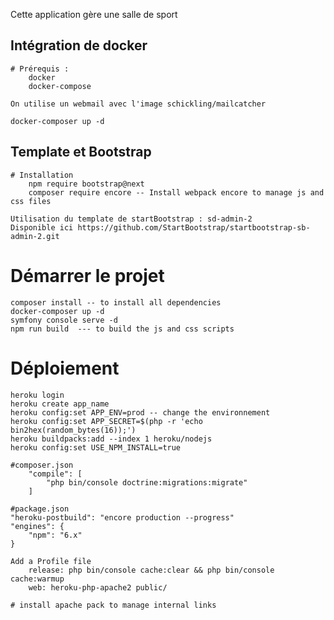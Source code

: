 Cette application gère une salle de sport

## Intégration de docker

    # Prérequis :
        docker
        docker-compose

    On utilise un webmail avec l'image schickling/mailcatcher
        
    docker-composer up -d
   
## Template et Bootstrap
    # Installation
        npm require bootstrap@next
        composer require encore -- Install webpack encore to manage js and css files
        
    Utilisation du template de startBootstrap : sd-admin-2 
    Disponible ici https://github.com/StartBootstrap/startbootstrap-sb-admin-2.git


# Démarrer le projet

    composer install -- to install all dependencies
    docker-composer up -d
    symfony console serve -d
    npm run build  --- to build the js and css scripts
    
    
# Déploiement
    
    heroku login 
    heroku create app_name
    heroku config:set APP_ENV=prod -- change the environnement
    heroku config:set APP_SECRET=$(php -r 'echo bin2hex(random_bytes(16));')
    heroku buildpacks:add --index 1 heroku/nodejs  
    heroku config:set USE_NPM_INSTALL=true    
    
    #composer.json 
        "compile": [
            "php bin/console doctrine:migrations:migrate"
        ]
        
    #package.json
    "heroku-postbuild": "encore production --progress"
    "engines": {
        "npm": "6.x"
    }
    
    Add a Profile file
        release: php bin/console cache:clear && php bin/console cache:warmup
        web: heroku-php-apache2 public/
        
    # install apache pack to manage internal links
